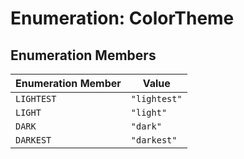 # Enumeration: ColorTheme

## Enumeration Members

| Enumeration Member | Value |
| ------ | ------ |
| `LIGHTEST` | `"lightest"` |
| `LIGHT` | `"light"` |
| `DARK` | `"dark"` |
| `DARKEST` | `"darkest"` |
